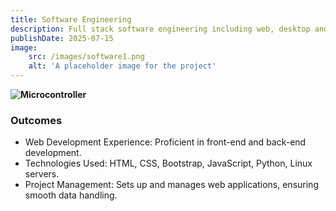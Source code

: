 ```yaml
---
title: Software Engineering
description: Full stack software engineering including web, desktop and mobile applications.
publishDate: 2025-07-15
image:
    src: /images/software1.png
    alt: 'A placeholder image for the project'
---
```


**![Microcontroller](/images/software1.png)**

### Outcomes
- Web Development Experience: 
Proficient in front-end and back-end development.
- Technologies Used:
HTML, CSS, Bootstrap, JavaScript, Python, Linux servers.
- Project Management:
Sets up and manages web applications, ensuring smooth data handling.